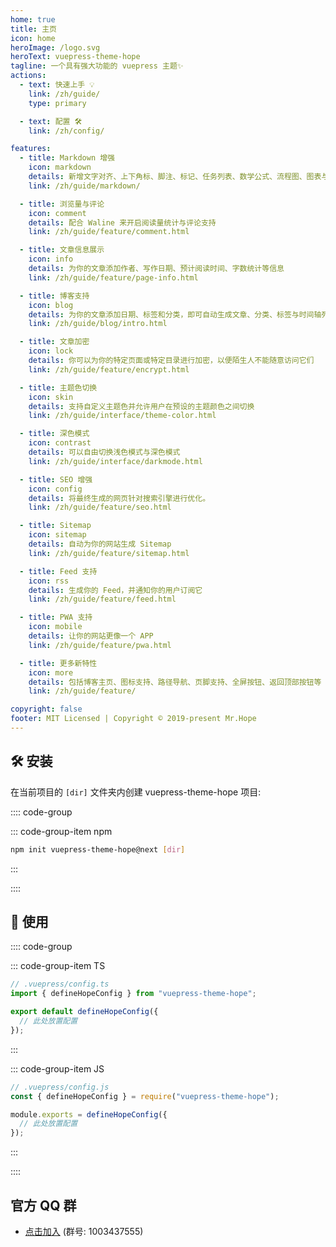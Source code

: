 ```yaml
---
home: true
title: 主页
icon: home
heroImage: /logo.svg
heroText: vuepress-theme-hope
tagline: 一个具有强大功能的 vuepress 主题✨
actions:
  - text: 快速上手 💡
    link: /zh/guide/
    type: primary

  - text: 配置 🛠
    link: /zh/config/

features:
  - title: Markdown 增强
    icon: markdown
    details: 新增文字对齐、上下角标、脚注、标记、任务列表、数学公式、流程图、图表与幻灯片支持
    link: /zh/guide/markdown/

  - title: 浏览量与评论
    icon: comment
    details: 配合 Waline 来开启阅读量统计与评论支持
    link: /zh/guide/feature/comment.html

  - title: 文章信息展示
    icon: info
    details: 为你的文章添加作者、写作日期、预计阅读时间、字数统计等信息
    link: /zh/guide/feature/page-info.html

  - title: 博客支持
    icon: blog
    details: 为你的文章添加日期、标签和分类，即可自动生成文章、分类、标签与时间轴列表
    link: /zh/guide/blog/intro.html

  - title: 文章加密
    icon: lock
    details: 你可以为你的特定页面或特定目录进行加密，以便陌生人不能随意访问它们
    link: /zh/guide/feature/encrypt.html

  - title: 主题色切换
    icon: skin
    details: 支持自定义主题色并允许用户在预设的主题颜色之间切换
    link: /zh/guide/interface/theme-color.html

  - title: 深色模式
    icon: contrast
    details: 可以自由切换浅色模式与深色模式
    link: /zh/guide/interface/darkmode.html

  - title: SEO 增强
    icon: config
    details: 将最终生成的网页针对搜索引擎进行优化。
    link: /zh/guide/feature/seo.html

  - title: Sitemap
    icon: sitemap
    details: 自动为你的网站生成 Sitemap
    link: /zh/guide/feature/sitemap.html

  - title: Feed 支持
    icon: rss
    details: 生成你的 Feed，并通知你的用户订阅它
    link: /zh/guide/feature/feed.html

  - title: PWA 支持
    icon: mobile
    details: 让你的网站更像一个 APP
    link: /zh/guide/feature/pwa.html

  - title: 更多新特性
    icon: more
    details: 包括博客主页、图标支持、路径导航、页脚支持、全屏按钮、返回顶部按钮等
    link: /zh/guide/feature/

copyright: false
footer: MIT Licensed | Copyright © 2019-present Mr.Hope
---
```


## 🛠 安装

在当前项目的 `[dir]` 文件夹内创建 vuepress-theme-hope 项目:

:::: code-group

<!-- ::: code-group-item yarn

```bash
yarn create vuepress-theme-hope [dir]
```

::: -->

::: code-group-item npm

```bash
npm init vuepress-theme-hope@next [dir]
```

:::

::::

## 🚀 使用

:::: code-group

::: code-group-item TS

```ts {2,4,6}
// .vuepress/config.ts
import { defineHopeConfig } from "vuepress-theme-hope";

export default defineHopeConfig({
  // 此处放置配置
});
```

:::

::: code-group-item JS

```js {2,4,6}
// .vuepress/config.js
const { defineHopeConfig } = require("vuepress-theme-hope");

module.exports = defineHopeConfig({
  // 此处放置配置
});
```

:::

::::

## 官方 QQ 群

- [点击加入](https://jq.qq.com/?_wv=1027&k=rATJyxGK) (群号: 1003437555)
